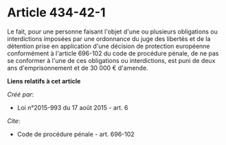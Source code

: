 # Article 434-42-1

Le fait, pour une personne faisant l'objet d'une ou plusieurs obligations ou interdictions imposées par une ordonnance du
juge des libertés et de la détention prise en application d'une décision de protection européenne conformément à l'article
696-102 du code de procédure pénale, de ne pas se conformer à l'une de ces obligations ou interdictions, est puni de deux ans
d'emprisonnement et de 30 000 € d'amende.

**Liens relatifs à cet article**

_Créé par_:

  - Loi n°2015-993 du 17 août 2015 - art. 6

_Cite_:

  - Code de procédure pénale - art. 696-102
